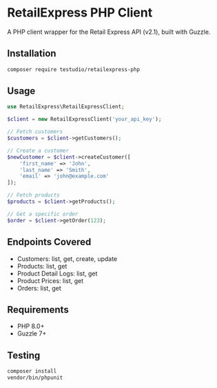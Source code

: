 # RetailExpress PHP Client

A PHP client wrapper for the Retail Express API (v2.1), built with Guzzle.

## Installation

```bash
composer require testudio/retailexpress-php
```

## Usage

```php
use RetailExpress\RetailExpressClient;

$client = new RetailExpressClient('your_api_key');

// Fetch customers
$customers = $client->getCustomers();

// Create a customer
$newCustomer = $client->createCustomer([
    'first_name' => 'John',
    'last_name' => 'Smith',
    'email' => 'john@example.com'
]);

// Fetch products
$products = $client->getProducts();

// Get a specific order
$order = $client->getOrder(123);
```

## Endpoints Covered

- Customers: list, get, create, update
- Products: list, get
- Product Detail Logs: list, get
- Product Prices: list, get
- Orders: list, get

## Requirements

- PHP 8.0+
- Guzzle 7+

## Testing

```bash
composer install
vendor/bin/phpunit
```
